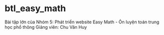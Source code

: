 # btl_easy_math
Bài tập lớn của Nhóm 5: Phát triển website Easy Math - Ôn luyện toán trung học phổ thông
Giảng viên: Chu Văn Huy
